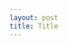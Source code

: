 ```yaml
---
layout: post
title: Title
---
```


<!--
<img class="img-left" align="left" src="{{ site.url }}/images/">
-->
